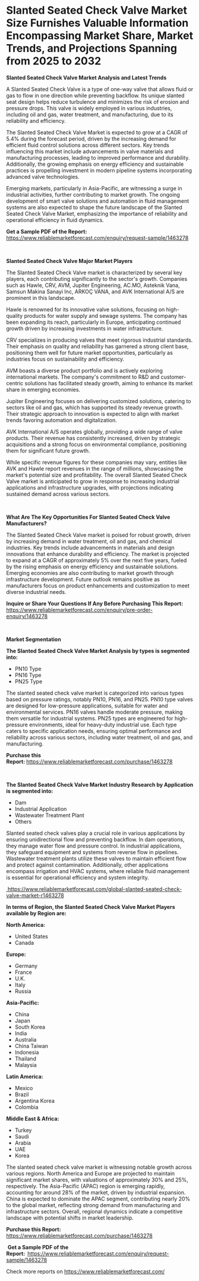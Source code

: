 <p><h1>Slanted Seated Check Valve Market Size Furnishes Valuable Information Encompassing Market Share, Market Trends, and Projections Spanning from 2025 to 2032</h1></p><p><strong>Slanted Seated Check Valve Market Analysis and Latest Trends</strong></p>
<p><p>A Slanted Seated Check Valve is a type of one-way valve that allows fluid or gas to flow in one direction while preventing backflow. Its unique slanted seat design helps reduce turbulence and minimizes the risk of erosion and pressure drops. This valve is widely employed in various industries, including oil and gas, water treatment, and manufacturing, due to its reliability and efficiency.</p><p>The Slanted Seated Check Valve Market is expected to grow at a CAGR of 5.4% during the forecast period, driven by the increasing demand for efficient fluid control solutions across different sectors. Key trends influencing this market include advancements in valve materials and manufacturing processes, leading to improved performance and durability. Additionally, the growing emphasis on energy efficiency and sustainable practices is propelling investment in modern pipeline systems incorporating advanced valve technologies.</p><p>Emerging markets, particularly in Asia-Pacific, are witnessing a surge in industrial activities, further contributing to market growth. The ongoing development of smart valve solutions and automation in fluid management systems are also expected to shape the future landscape of the Slanted Seated Check Valve Market, emphasizing the importance of reliability and operational efficiency in fluid dynamics.</p></p>
<p><strong>Get a Sample PDF of the Report:&nbsp;</strong> <a href="https://www.reliablemarketforecast.com/enquiry/request-sample/1463278?utm_campaign=1890&utm_medium=2&utm_source=Github&utm_content=ia&utm_term=27022025&utm_id=slanted-seated-check-valve">https://www.reliablemarketforecast.com/enquiry/request-sample/1463278</a></p>
<p>&nbsp;</p>
<p><strong>Slanted Seated Check Valve Major Market Players</strong></p>
<p><p>The Slanted Seated Check Valve market is characterized by several key players, each contributing significantly to the sector's growth. Companies such as Hawle, CRV, AVM, Jupiter Engineering, AC.MO, Asteknik Vana, Samsun Makina Sanayi Inc, ARKOÇ VANA, and AVK International A/S are prominent in this landscape.</p><p>Hawle is renowned for its innovative valve solutions, focusing on high-quality products for water supply and sewage systems. The company has been expanding its reach, particularly in Europe, anticipating continued growth driven by increasing investments in water infrastructure.</p><p>CRV specializes in producing valves that meet rigorous industrial standards. Their emphasis on quality and reliability has garnered a strong client base, positioning them well for future market opportunities, particularly as industries focus on sustainability and efficiency.</p><p>AVM boasts a diverse product portfolio and is actively exploring international markets. The company's commitment to R&D and customer-centric solutions has facilitated steady growth, aiming to enhance its market share in emerging economies.</p><p>Jupiter Engineering focuses on delivering customized solutions, catering to sectors like oil and gas, which has supported its steady revenue growth. Their strategic approach to innovation is expected to align with market trends favoring automation and digitalization.</p><p>AVK International A/S operates globally, providing a wide range of valve products. Their revenue has consistently increased, driven by strategic acquisitions and a strong focus on environmental compliance, positioning them for significant future growth.</p><p>While specific revenue figures for these companies may vary, entities like AVK and Hawle report revenues in the range of millions, showcasing the market's potential size and profitability. The overall Slanted Seated Check Valve market is anticipated to grow in response to increasing industrial applications and infrastructure upgrades, with projections indicating sustained demand across various sectors.</p></p>
<p>&nbsp;</p>
<p><strong>What Are The Key Opportunities For Slanted Seated Check Valve Manufacturers?</strong></p>
<p><p>The Slanted Seated Check Valve market is poised for robust growth, driven by increasing demand in water treatment, oil and gas, and chemical industries. Key trends include advancements in materials and design innovations that enhance durability and efficiency. The market is projected to expand at a CAGR of approximately 5% over the next five years, fueled by the rising emphasis on energy efficiency and sustainable solutions. Emerging economies are also contributing to market growth through infrastructure development. Future outlook remains positive as manufacturers focus on product enhancements and customization to meet diverse industrial needs.</p></p>
<p><strong>Inquire or Share Your Questions If Any Before Purchasing This Report:</strong> <a href="https://www.reliablemarketforecast.com/enquiry/pre-order-enquiry/1463278?utm_campaign=1890&utm_medium=2&utm_source=Github&utm_content=ia&utm_term=27022025&utm_id=slanted-seated-check-valve">https://www.reliablemarketforecast.com/enquiry/pre-order-enquiry/1463278</a></p>
<p>&nbsp;</p>
<p><strong>Market Segmentation</strong></p>
<p><strong>The Slanted Seated Check Valve Market Analysis by types is segmented into:</strong></p>
<p><ul><li>PN10 Type</li><li>PN16 Type</li><li>PN25 Type</li></ul></p>
<p><p>The slanted seated check valve market is categorized into various types based on pressure ratings, notably PN10, PN16, and PN25. PN10 type valves are designed for low-pressure applications, suitable for water and environmental services. PN16 valves handle moderate pressure, making them versatile for industrial systems. PN25 types are engineered for high-pressure environments, ideal for heavy-duty industrial use. Each type caters to specific application needs, ensuring optimal performance and reliability across various sectors, including water treatment, oil and gas, and manufacturing.</p></p>
<p><strong>Purchase this Report:&nbsp;</strong><a href="https://www.reliablemarketforecast.com/purchase/1463278?utm_campaign=1890&utm_medium=2&utm_source=Github&utm_content=ia&utm_term=27022025&utm_id=slanted-seated-check-valve">https://www.reliablemarketforecast.com/purchase/1463278</a></p>
<p>&nbsp;</p>
<p><strong>The Slanted Seated Check Valve Market Industry Research by Application is segmented into:</strong></p>
<p><ul><li>Dam</li><li>Industrial Application</li><li>Wastewater Treatment Plant</li><li>Others</li></ul></p>
<p><p>Slanted seated check valves play a crucial role in various applications by ensuring unidirectional flow and preventing backflow. In dam operations, they manage water flow and pressure control. In industrial applications, they safeguard equipment and systems from reverse flow in pipelines. Wastewater treatment plants utilize these valves to maintain efficient flow and protect against contamination. Additionally, other applications encompass irrigation and HVAC systems, where reliable fluid management is essential for operational efficiency and system integrity.</p></p>
<p><a href="https://www.reliablemarketforecast.com/global-slanted-seated-check-valve-market-r1463278?utm_campaign=1890&utm_medium=2&utm_source=Github&utm_content=ia&utm_term=27022025&utm_id=slanted-seated-check-valve">&nbsp;https://www.reliablemarketforecast.com/global-slanted-seated-check-valve-market-r1463278</a></p>
<p><strong>In terms of Region, the Slanted Seated Check Valve Market Players available by Region are:</strong></p>
<p>
    <p> <strong> North America: </strong>
        <ul>
            <li>United States</li>
            <li>Canada</li>
        </ul>
        </p> 
    <p> <strong> Europe: </strong>
        <ul>
            <li>Germany</li>
            <li>France</li>
            <li>U.K.</li>
            <li>Italy</li>
            <li>Russia</li>
        </ul>
        </p> 
    <p> <strong> Asia-Pacific: </strong>
        <ul>
            <li>China</li>
            <li>Japan</li>
            <li>South Korea</li>
            <li>India</li>
            <li>Australia</li>
            <li>China Taiwan</li>
            <li>Indonesia</li>
            <li>Thailand</li>
            <li>Malaysia</li>
        </ul>
        </p> 
    <p> <strong> Latin America: </strong>
        <ul>
            <li>Mexico</li>
            <li>Brazil</li>
            <li>Argentina Korea</li>
            <li>Colombia</li>
        </ul>
        </p> 
    <p> <strong> Middle East & Africa: </strong>
        <ul>
            <li>Turkey</li>
            <li>Saudi</li>
            <li>Arabia</li>
            <li>UAE</li>
            <li>Korea</li>
        </ul>
    </p>
    </p>
<p><p>The slanted seated check valve market is witnessing notable growth across various regions. North America and Europe are projected to maintain significant market shares, with valuations of approximately 30% and 25%, respectively. The Asia-Pacific (APAC) region is emerging rapidly, accounting for around 28% of the market, driven by industrial expansion. China is expected to dominate the APAC segment, contributing nearly 20% to the global market, reflecting strong demand from manufacturing and infrastructure sectors. Overall, regional dynamics indicate a competitive landscape with potential shifts in market leadership.</p></p>
<p><strong>Purchase this Report: </strong><a href="https://www.reliablemarketforecast.com/purchase/1463278?utm_campaign=1890&utm_medium=2&utm_source=Github&utm_content=ia&utm_term=27022025&utm_id=slanted-seated-check-valve">https://www.reliablemarketforecast.com/purchase/1463278</a></p>
<p>&nbsp;<strong>Get a Sample PDF of the Report:&nbsp;&nbsp;</strong><a href="https://www.reliablemarketforecast.com/enquiry/request-sample/1463278?utm_campaign=1890&utm_medium=2&utm_source=Github&utm_content=ia&utm_term=27022025&utm_id=slanted-seated-check-valve">https://www.reliablemarketforecast.com/enquiry/request-sample/1463278</a></p>
<p><strong></strong></p>
<p>Check more reports on <a href="https://www.reliablemarketforecast.com/?utm_campaign=1890&utm_medium=2&utm_source=Github&utm_content=ia&utm_term=27022025&utm_id=slanted-seated-check-valve">https://www.reliablemarketforecast.com/</a></p>